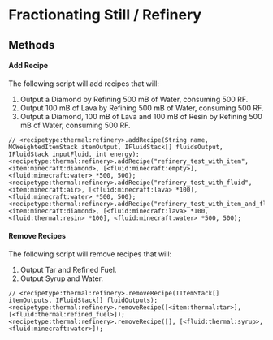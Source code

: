 # Fractionating Still / Refinery

## Methods

#### Add Recipe

The following script will add recipes that will:

1) Output a Diamond by Refining 500 mB of Water, consuming 500 RF.
2) Output 100 mB of Lava by Refining 500 mB of Water, consuming 500 RF.
3) Output a Diamond, 100 mB of Lava and 100 mB of Resin by Refining 500 mB of Water, consuming 500 RF.

```zenscript
// <recipetype:thermal:refinery>.addRecipe(String name, MCWeightedItemStack itemOutput, IFluidStack[] fluidsOutput, IFluidStack inputFluid, int energy);
<recipetype:thermal:refinery>.addRecipe("refinery_test_with_item", <item:minecraft:diamond>, [<fluid:minecraft:empty>], <fluid:minecraft:water> *500, 500);
<recipetype:thermal:refinery>.addRecipe("refinery_test_with_fluid", <item:minecraft:air>, [<fluid:minecraft:lava> *100], <fluid:minecraft:water> *500, 500);
<recipetype:thermal:refinery>.addRecipe("refinery_test_with_item_and_fluid", <item:minecraft:diamond>, [<fluid:minecraft:lava> *100, <fluid:thermal:resin> *100], <fluid:minecraft:water> *500, 500);
```

#### Remove Recipes

The following script will remove recipes that will:

1) Output Tar and Refined Fuel.
2) Output Syrup and Water.

```zenscript
// <recipetype:thermal:refinery>.removeRecipe(IItemStack[] itemOutputs, IFluidStack[] fluidOutputs);
<recipetype:thermal:refinery>.removeRecipe([<item:thermal:tar>], [<fluid:thermal:refined_fuel>]);
<recipetype:thermal:refinery>.removeRecipe([], [<fluid:thermal:syrup>, <fluid:minecraft:water>]);
```
